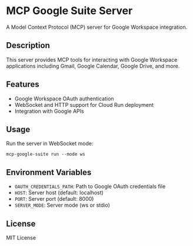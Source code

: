 # MCP Google Suite Server

A Model Context Protocol (MCP) server for Google Workspace integration.

## Description

This server provides MCP tools for interacting with Google Workspace applications including Gmail, Google Calendar, Google Drive, and more.

## Features

- Google Workspace OAuth authentication
- WebSocket and HTTP support for Cloud Run deployment
- Integration with Google APIs

## Usage

Run the server in WebSocket mode:
```
mcp-google-suite run --mode ws
```

## Environment Variables

- `OAUTH_CREDENTIALS_PATH`: Path to Google OAuth credentials file
- `HOST`: Server host (default: localhost)
- `PORT`: Server port (default: 8000)
- `SERVER_MODE`: Server mode (ws or stdio)

## License

MIT License
